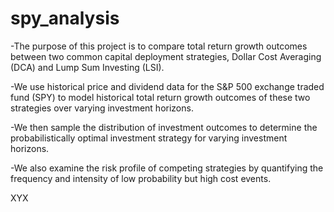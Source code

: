 # spy_analysis

-The purpose of this project is to compare total return growth outcomes between two common capital deployment strategies, Dollar Cost Averaging (DCA) and
Lump Sum Investing (LSI).

-We use historical price and dividend data for the S&P 500 exchange traded fund (SPY) to model historical total return growth outcomes of these two strategies over
varying investment horizons.

-We then sample the distribution of investment outcomes to determine the probabilistically optimal investment strategy for varying investment horizons.

-We also examine the risk profile of competing strategies by quantifying the frequency and intensity of low probability but high cost events.


XYX